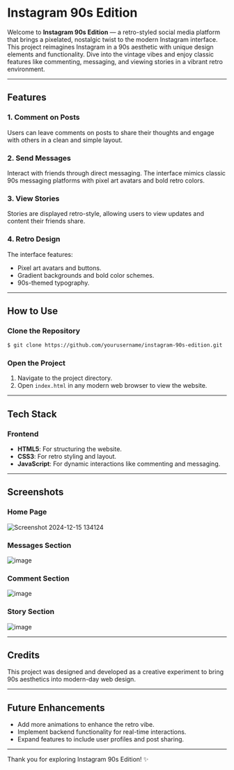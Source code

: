 # Instagram 90s Edition

Welcome to **Instagram 90s Edition** — a retro-styled social media platform that brings a pixelated, nostalgic twist to the modern Instagram interface. This project reimagines Instagram in a 90s aesthetic with unique design elements and functionality. Dive into the vintage vibes and enjoy classic features like commenting, messaging, and viewing stories in a vibrant retro environment.

---

## Features

### 1. **Comment on Posts**
Users can leave comments on posts to share their thoughts and engage with others in a clean and simple layout.

### 2. **Send Messages**
Interact with friends through direct messaging. The interface mimics classic 90s messaging platforms with pixel art avatars and bold retro colors.

### 3. **View Stories**
Stories are displayed retro-style, allowing users to view updates and content their friends share.

### 4. **Retro Design**
The interface features:
- Pixel art avatars and buttons.
- Gradient backgrounds and bold color schemes.
- 90s-themed typography.

---

## How to Use

### Clone the Repository
```bash
$ git clone https://github.com/yourusername/instagram-90s-edition.git
```

### Open the Project
1. Navigate to the project directory.
2. Open `index.html` in any modern web browser to view the website.

---

## Tech Stack

### Frontend
- **HTML5**: For structuring the website.
- **CSS3**: For retro styling and layout.
- **JavaScript**: For dynamic interactions like commenting and messaging.

---

## Screenshots

### Home Page
![Screenshot 2024-12-15 134124](https://github.com/user-attachments/assets/e282e08a-f464-4c70-8052-dba41e6298ff)


### Messages Section
![image](https://github.com/user-attachments/assets/830effbb-0887-4cd6-98ca-57b358bb8cae)

### Comment Section
![image](https://github.com/user-attachments/assets/62ca3b9d-8e95-435d-bdfe-d2a43e801939)

### Story Section
![image](https://github.com/user-attachments/assets/9c86ac13-969e-470f-9f1d-084418f65219)

---

## Credits
This project was designed and developed as a creative experiment to bring 90s aesthetics into modern-day web design.

---

## Future Enhancements
- Add more animations to enhance the retro vibe.
- Implement backend functionality for real-time interactions.
- Expand features to include user profiles and post sharing.

---

Thank you for exploring Instagram 90s Edition! ✨

